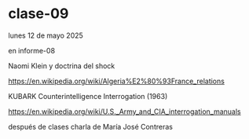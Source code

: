 # clase-09

lunes 12 de mayo 2025

en informe-08

Naomi Klein y doctrina del shock

<https://en.wikipedia.org/wiki/Algeria%E2%80%93France_relations>

KUBARK Counterintelligence Interrogation (1963)

<https://en.wikipedia.org/wiki/U.S._Army_and_CIA_interrogation_manuals>

después de clases charla de María José Contreras
